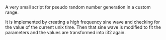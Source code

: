 A very small script for pseudo random number generation in a custom range.

It is implemented by creating a high frequency sine wave and checking for the value of
the current unix time. Then that sine wave is modified to fit the parameters and the
values are transformed into i32 again.
